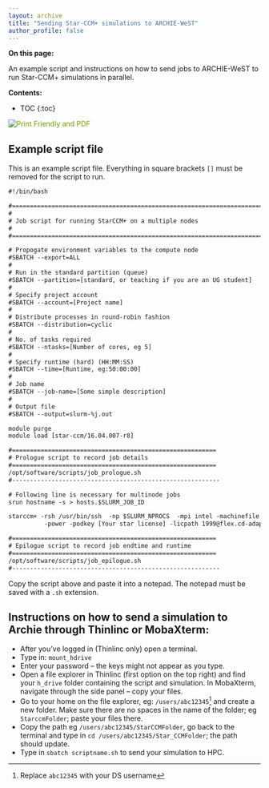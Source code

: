 ```yaml
---
layout: archive
title: "Sending Star-CCM+ simulations to ARCHIE-WeST"
author_profile: false
---
```



**On this page:**

An example script and instructions on how to send jobs to ARCHIE-WeST to run Star-CCM+ simulations in parallel.


**Contents:**
* TOC
{:toc}


<script>var pfHeaderImgUrl = '';var pfHeaderTagline = '';var pfdisableClickToDel = 0;var pfHideImages = 0;var pfImageDisplayStyle = 'none';var pfDisablePDF = 0;var pfDisableEmail = 0;var pfDisablePrint = 0;var pfCustomCSS = '';var pfEncodeImages = 1;var pfShowHiddenContent = 0;var pfBtVersion='2';(function(){var js,pf;pf=document.createElement('script');pf.type='text/javascript';pf.src='//cdn.printfriendly.com/printfriendly.js';document.getElementsByTagName('head')[0].appendChild(pf)})();</script><a href="https://www.printfriendly.com" style="color:#6D9F00;text-decoration:none;" class="printfriendly" onclick="window.print();return false;" title="Printer Friendly and PDF"><img style="border:none;-webkit-box-shadow:none;box-shadow:none;" src="//cdn.printfriendly.com/buttons/printfriendly-pdf-email-button-notext.png" alt="Print Friendly and PDF"/></a>


## Example script file
This is an example script file. Everything in square brackets `[]` must be removed for the script to run. 
```html
#!/bin/bash

#=================================================================================
#
# Job script for running StarCCM+ on a multiple nodes
#
#=================================================================================

# Propogate environment variables to the compute node
#SBATCH --export=ALL
#
# Run in the standard partition (queue)
#SBATCH --partition=[standard, or teaching if you are an UG student]
#
# Specify project account
#SBATCH --account=[Project name]
#
# Distribute processes in round-robin fashion
#SBATCH --distribution=cyclic
#
# No. of tasks required
#SBATCH --ntasks=[Number of cores, eg 5]
#
# Specify runtime (hard) (HH:MM:SS)
#SBATCH --time=[Runtime, eg:50:00:00]
#
# Job name
#SBATCH --job-name=[Some simple description]
#
# Output file
#SBATCH --output=slurm-%j.out

module purge 
module load [star-ccm/16.04.007-r8]

#=========================================================
# Prologue script to record job details
#=========================================================
/opt/software/scripts/job_prologue.sh 
#----------------------------------------------------------

# Following line is necessary for multinode jobs
srun hostname -s > hosts.$SLURM_JOB_ID

starccm+ -rsh /usr/bin/ssh  -np $SLURM_NPROCS  -mpi intel -machinefile $SLURM_SUBMIT_DIR/hosts.$SLURM_JOB_ID -batch \
          -power -podkey [Your star license] -licpath 1999@flex.cd-adapco.com $SLURM_SUBMIT_DIR/[Your star-ccm file.sim]

#=========================================================
# Epilogue script to record job endtime and runtime
#=========================================================
/opt/software/scripts/job_epilogue.sh 
#----------------------------------------------------------
```
Copy the script above and paste it into a notepad. The notepad must be saved with a `.sh` extension.


## Instructions on how to send a simulation to Archie through Thinlinc or MobaXterm:
-	After you’ve logged in (Thinlinc only) open a terminal. 
-	Type in: `mount_hdrive`
-	Enter your password – the keys might not appear as you type.
-	Open a file explorer in Thinlinc (first option on the top right) and find your `h_drive` folder containing the script and simulation. In MobaXterm, navigate through the side panel – copy your files.
-	Go to your home on the file explorer, eg: `/users/abc12345`[^1] and create a new folder. Make sure there are no spaces in the name of the folder; eg `StarccmFolder`; paste your files there.
-	Copy the path eg `/users/abc12345/StarCCMFolder`, go back to the terminal and type in `cd /users/abc12345/Star_CCMFolder`; the path should update.
-	Type in `sbatch scriptname.sh` to send your simulation to HPC.

[^1]: Replace `abc12345` with your DS username
